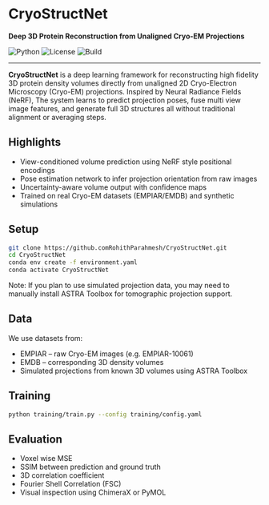 # CryoStructNet

**Deep 3D Protein Reconstruction from Unaligned Cryo-EM Projections**

![Python](https://img.shields.io/badge/Python-3.10-blue.svg)
![License](https://img.shields.io/badge/license-MIT-green.svg)
![Build](https://img.shields.io/badge/status-research--prototype-orange)

---

**CryoStructNet** is a deep learning framework for reconstructing high fidelity 3D protein density volumes directly from unaligned 2D Cryo-Electron Microscopy (Cryo-EM) projections. Inspired by Neural Radiance Fields (NeRF), The system learns to predict projection poses, fuse multi view image features, and generate full 3D structures  all without traditional alignment or averaging steps.

## Highlights

- View-conditioned volume prediction using NeRF style positional encodings  
- Pose estimation network to infer projection orientation from raw images  
- Uncertainty-aware volume output with confidence maps  
- Trained on real Cryo-EM datasets (EMPIAR/EMDB) and synthetic simulations  

## Setup

```bash
git clone https://github.comRohithParahmesh/CryoStructNet.git
cd CryoStructNet
conda env create -f environment.yaml
conda activate CryoStructNet
```
Note: If you plan to use simulated projection data, you may need to manually install ASTRA Toolbox for tomographic projection support.

## Data

We use datasets from:
- EMPIAR – raw Cryo-EM images (e.g. EMPIAR-10061)
- EMDB – corresponding 3D density volumes
- Simulated projections from known 3D volumes using ASTRA Toolbox

## Training 
```bash
python training/train.py --config training/config.yaml
```

## Evaluation
- Voxel wise MSE
- SSIM between prediction and ground truth
- 3D correlation coefficient
- Fourier Shell Correlation (FSC)
- Visual inspection using ChimeraX or PyMOL
